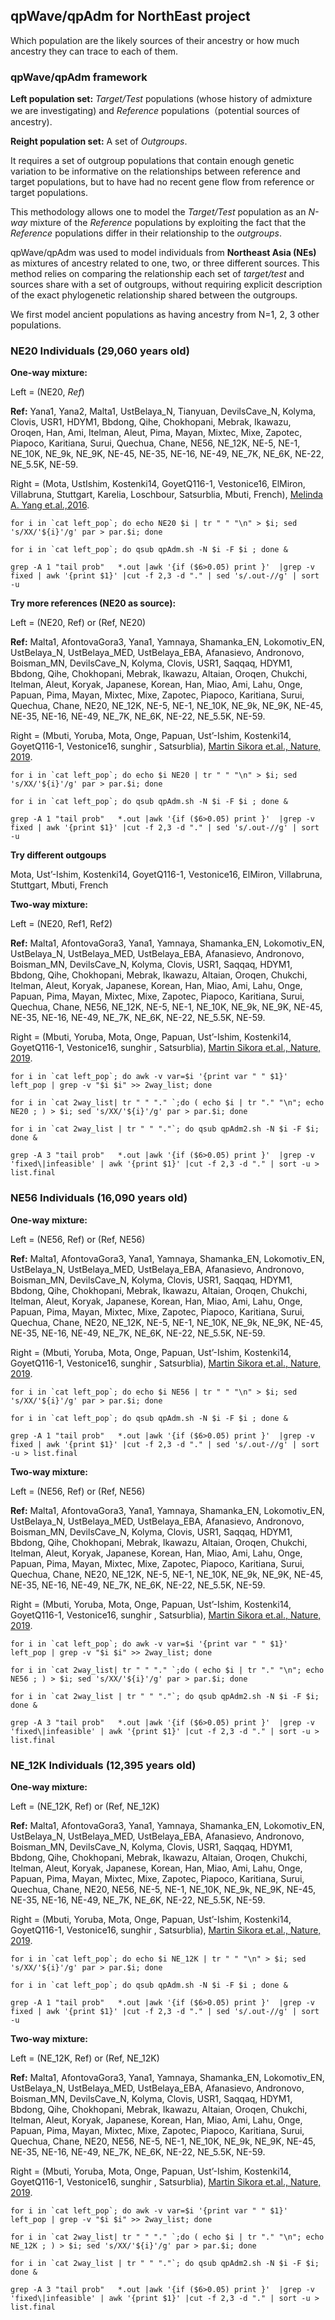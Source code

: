 ## qpWave/qpAdm for NorthEast project

Which population are the likely sources of their ancestry or how
much ancestry they can trace to each of them.

### qpWave/qpAdm framework
**Left population set:** *Target/Test* populations (whose history of admixture we are investigating) and *Reference* populations（potential sources of ancestry).


**Reight population set:** A set of *Outgroups*.

It requires a set of outgroup populations that contain enough genetic variation
to be informative on the relationships between reference and target populations, but to have had no recent gene flow from reference
or target populations.


This methodology allows one to model the *Target/Test* population as an *N-way* mixture of the *Reference* populations by exploiting the fact that the *Reference* populations differ in their relationship to the *outgroups*.

qpWave/qpAdm was used to model individuals from **Northeast Asia (NEs)** as mixtures of ancestry related to one, two, or three different sources. This method relies on comparing the relationship each set of *target/test* and sources share with a set of outgroups, without requiring explicit description of the exact phylogenetic relationship shared between the outgroups.

We first model ancient populations as having ancestry from N=1, 2, 3 other populations.


### NE20 Individuals (29,060 years old)

**One-way mixture:**

Left = (NE20, *Ref*)

**Ref:**
Yana1,
Yana2,
Malta1,
UstBelaya_N,
Tianyuan,
DevilsCave_N,
Kolyma,
Clovis,
USR1,
HDYM1,
Bbdong,
Qihe,
Chokhopani,
Mebrak,
Ikawazu,
Oroqen,
Han,
Ami,
Itelman,
Aleut,
Pima,
Mayan,
Mixtec,
Mixe,
Zapotec,
Piapoco,
Karitiana,
Surui,
Quechua,
Chane,
NE56,
NE_12K,
NE-5,
NE-1,
NE_10K,
NE_9k,
NE_9K,
NE-45,
NE-35,
NE-16,
NE-49,
NE_7K,
NE_6K,
NE-22,
NE_5.5K,
NE-59.


Right = (Mota, UstIshim, Kostenki14, GoyetQ116-1, Vestonice16, ElMiron, Villabruna, Stuttgart, Karelia, Loschbour, Satsurblia, Mbuti, French), [Melinda A. Yang et.al.,2016](https://www.cell.com/current-biology/pdfExtended/S0960-9822(17)31195-8).


```
for i in `cat left_pop`; do echo NE20 $i | tr " " "\n" > $i; sed 's/XX/'${i}'/g' par > par.$i; done
```


```
for i in `cat left_pop`; do qsub qpAdm.sh -N $i -F $i ; done &
```

```
grep -A 1 "tail prob"   *.out |awk '{if ($6>0.05) print }'  |grep -v fixed | awk '{print $1}' |cut -f 2,3 -d "." | sed 's/.out-//g' | sort -u
```

**Try more references (NE20 as source):**

Left = (NE20, Ref) or (Ref, NE20)

**Ref:** Malta1, AfontovaGora3, Yana1, Yamnaya, Shamanka_EN, Lokomotiv_EN, UstBelaya_N, UstBelaya_MED, UstBelaya_EBA, Afanasievo, Andronovo, Boisman_MN, DevilsCave_N, Kolyma, Clovis, USR1, Saqqaq, HDYM1, Bbdong, Qihe, Chokhopani, Mebrak, Ikawazu, Altaian, Oroqen, Chukchi, Itelman, Aleut, Koryak, Japanese, Korean, Han, Miao, Ami, Lahu, Onge, Papuan, Pima, Mayan, Mixtec, Mixe, Zapotec, Piapoco, Karitiana, Surui, Quechua, Chane, NE20, NE_12K, NE-5, NE-1, NE_10K, NE_9k, NE_9K, NE-45, NE-35, NE-16, NE-49, NE_7K, NE_6K, NE-22, NE_5.5K, NE-59.

Right = (Mbuti, Yoruba, Mota, Onge, Papuan, Ust’-Ishim, Kostenki14, GoyetQ116-1, Vestonice16, sunghir , Satsurblia), [Martin Sikora et.al., Nature, 2019](https://www.nature.com/articles/s41586-019-1279-z).


```
for i in `cat left_pop`; do echo $i NE20 | tr " " "\n" > $i; sed 's/XX/'${i}'/g' par > par.$i; done

```


```
for i in `cat left_pop`; do qsub qpAdm.sh -N $i -F $i ; done &
```


```
grep -A 1 "tail prob"   *.out |awk '{if ($6>0.05) print }'  |grep -v fixed | awk '{print $1}' |cut -f 2,3 -d "." | sed 's/.out-//g' | sort -u
```

**Try different outgoups**

Mota, Ust’-Ishim, Kostenki14, GoyetQ116-1, Vestonice16, ElMiron, Villabruna, Stuttgart, Mbuti, French


**Two-way mixture:**

Left = (NE20, Ref1, Ref2)

**Ref:** Malta1,
AfontovaGora3,
Yana1,
Yamnaya,
Shamanka_EN,
Lokomotiv_EN,
UstBelaya_N,
UstBelaya_MED,
UstBelaya_EBA,
Afanasievo,
Andronovo,
Boisman_MN,
DevilsCave_N,
Kolyma,
Clovis,
USR1,
Saqqaq,
HDYM1,
Bbdong,
Qihe,
Chokhopani,
Mebrak,
Ikawazu,
Altaian,
Oroqen,
Chukchi,
Itelman,
Aleut,
Koryak,
Japanese,
Korean,
Han,
Miao,
Ami,
Lahu,
Onge,
Papuan,
Pima,
Mayan,
Mixtec,
Mixe,
Zapotec,
Piapoco,
Karitiana,
Surui,
Quechua,
Chane,
NE56,
NE_12K,
NE-5,
NE-1,
NE_10K,
NE_9k,
NE_9K,
NE-45,
NE-35,
NE-16,
NE-49,
NE_7K,
NE_6K,
NE-22,
NE_5.5K,
NE-59.

Right = (Mbuti, Yoruba, Mota, Onge, Papuan, Ust’-Ishim, Kostenki14, GoyetQ116-1, Vestonice16, sunghir , Satsurblia), [Martin Sikora et.al., Nature, 2019](https://www.nature.com/articles/s41586-019-1279-z).


```
for i in `cat left_pop`; do awk -v var=$i '{print var " " $1}' left_pop | grep -v "$i $i" >> 2way_list; done
```


```
for i in `cat 2way_list| tr " " "." `;do ( echo $i | tr "." "\n"; echo NE20 ; ) > $i; sed 's/XX/'${i}'/g' par > par.$i; done

```


```
for i in `cat 2way_list | tr " " "."`; do qsub qpAdm2.sh -N $i -F $i; done &
```

```
grep -A 3 "tail prob"   *.out |awk '{if ($6>0.05) print }'  |grep -v 'fixed\|infeasible' | awk '{print $1}' |cut -f 2,3 -d "." | sort -u > list.final
```


### NE56 Individuals (16,090 years old)

**One-way mixture:**

Left = (NE56, Ref) or (Ref, NE56)

**Ref:** Malta1, AfontovaGora3, Yana1, Yamnaya, Shamanka_EN, Lokomotiv_EN, UstBelaya_N, UstBelaya_MED, UstBelaya_EBA, Afanasievo, Andronovo, Boisman_MN, DevilsCave_N, Kolyma, Clovis, USR1, Saqqaq, HDYM1, Bbdong, Qihe, Chokhopani, Mebrak, Ikawazu, Altaian, Oroqen, Chukchi, Itelman, Aleut, Koryak, Japanese, Korean, Han, Miao, Ami, Lahu, Onge, Papuan, Pima, Mayan, Mixtec, Mixe, Zapotec, Piapoco, Karitiana, Surui, Quechua, Chane, NE20, NE_12K, NE-5, NE-1, NE_10K, NE_9k, NE_9K, NE-45, NE-35, NE-16, NE-49, NE_7K, NE_6K, NE-22, NE_5.5K, NE-59.

Right = (Mbuti, Yoruba, Mota, Onge, Papuan, Ust’-Ishim, Kostenki14, GoyetQ116-1, Vestonice16, sunghir , Satsurblia), [Martin Sikora et.al., Nature, 2019](https://www.nature.com/articles/s41586-019-1279-z).



```
for i in `cat left_pop`; do echo $i NE56 | tr " " "\n" > $i; sed 's/XX/'${i}'/g' par > par.$i; done
```


```
for i in `cat left_pop`; do qsub qpAdm.sh -N $i -F $i ; done &
```

```
grep -A 1 "tail prob"   *.out |awk '{if ($6>0.05) print }'  |grep -v fixed | awk '{print $1}' |cut -f 2,3 -d "." | sed 's/.out-//g' | sort -u > list.final
```


**Two-way mixture:**

Left = (NE56, Ref) or (Ref, NE56)

**Ref:** Malta1, AfontovaGora3, Yana1, Yamnaya, Shamanka_EN, Lokomotiv_EN, UstBelaya_N, UstBelaya_MED, UstBelaya_EBA, Afanasievo, Andronovo, Boisman_MN, DevilsCave_N, Kolyma, Clovis, USR1, Saqqaq, HDYM1, Bbdong, Qihe, Chokhopani, Mebrak, Ikawazu, Altaian, Oroqen, Chukchi, Itelman, Aleut, Koryak, Japanese, Korean, Han, Miao, Ami, Lahu, Onge, Papuan, Pima, Mayan, Mixtec, Mixe, Zapotec, Piapoco, Karitiana, Surui, Quechua, Chane, NE20, NE_12K, NE-5, NE-1, NE_10K, NE_9k, NE_9K, NE-45, NE-35, NE-16, NE-49, NE_7K, NE_6K, NE-22, NE_5.5K, NE-59.

Right = (Mbuti, Yoruba, Mota, Onge, Papuan, Ust’-Ishim, Kostenki14, GoyetQ116-1, Vestonice16, sunghir , Satsurblia), [Martin Sikora et.al., Nature, 2019](https://www.nature.com/articles/s41586-019-1279-z).

```
for i in `cat left_pop`; do awk -v var=$i '{print var " " $1}' left_pop | grep -v "$i $i" >> 2way_list; done
```


```
for i in `cat 2way_list| tr " " "." `;do ( echo $i | tr "." "\n"; echo NE56 ; ) > $i; sed 's/XX/'${i}'/g' par > par.$i; done

```


```
for i in `cat 2way_list | tr " " "."`; do qsub qpAdm2.sh -N $i -F $i; done &
```


```
grep -A 3 "tail prob"   *.out |awk '{if ($6>0.05) print }'  |grep -v 'fixed\|infeasible' | awk '{print $1}' |cut -f 2,3 -d "." | sort -u > list.final
```

### NE_12K Individuals (12,395 years old)

**One-way mixture:**

Left = (NE_12K, Ref) or (Ref, NE_12K)

**Ref:** Malta1, AfontovaGora3, Yana1, Yamnaya, Shamanka_EN, Lokomotiv_EN, UstBelaya_N, UstBelaya_MED, UstBelaya_EBA, Afanasievo, Andronovo, Boisman_MN, DevilsCave_N, Kolyma, Clovis, USR1, Saqqaq, HDYM1, Bbdong, Qihe, Chokhopani, Mebrak, Ikawazu, Altaian, Oroqen, Chukchi, Itelman, Aleut, Koryak, Japanese, Korean, Han, Miao, Ami, Lahu, Onge, Papuan, Pima, Mayan, Mixtec, Mixe, Zapotec, Piapoco, Karitiana, Surui, Quechua, Chane, NE20, NE56, NE-5, NE-1, NE_10K, NE_9k, NE_9K, NE-45, NE-35, NE-16, NE-49, NE_7K, NE_6K, NE-22, NE_5.5K, NE-59.

Right = (Mbuti, Yoruba, Mota, Onge, Papuan, Ust’-Ishim, Kostenki14, GoyetQ116-1, Vestonice16, sunghir , Satsurblia), [Martin Sikora et.al., Nature, 2019](https://www.nature.com/articles/s41586-019-1279-z).



```
for i in `cat left_pop`; do echo $i NE_12K | tr " " "\n" > $i; sed 's/XX/'${i}'/g' par > par.$i; done
```


```
for i in `cat left_pop`; do qsub qpAdm.sh -N $i -F $i ; done &
```

```
grep -A 1 "tail prob"   *.out |awk '{if ($6>0.05) print }'  |grep -v fixed | awk '{print $1}' |cut -f 2,3 -d "." | sed 's/.out-//g' | sort -u
```

**Two-way mixture:**

Left = (NE_12K, Ref) or (Ref, NE_12K)

**Ref:** Malta1, AfontovaGora3, Yana1, Yamnaya, Shamanka_EN, Lokomotiv_EN, UstBelaya_N, UstBelaya_MED, UstBelaya_EBA, Afanasievo, Andronovo, Boisman_MN, DevilsCave_N, Kolyma, Clovis, USR1, Saqqaq, HDYM1, Bbdong, Qihe, Chokhopani, Mebrak, Ikawazu, Altaian, Oroqen, Chukchi, Itelman, Aleut, Koryak, Japanese, Korean, Han, Miao, Ami, Lahu, Onge, Papuan, Pima, Mayan, Mixtec, Mixe, Zapotec, Piapoco, Karitiana, Surui, Quechua, Chane, NE20, NE56, NE-5, NE-1, NE_10K, NE_9k, NE_9K, NE-45, NE-35, NE-16, NE-49, NE_7K, NE_6K, NE-22, NE_5.5K, NE-59.

Right = (Mbuti, Yoruba, Mota, Onge, Papuan, Ust’-Ishim, Kostenki14, GoyetQ116-1, Vestonice16, sunghir , Satsurblia), [Martin Sikora et.al., Nature, 2019](https://www.nature.com/articles/s41586-019-1279-z).




```
for i in `cat left_pop`; do awk -v var=$i '{print var " " $1}' left_pop | grep -v "$i $i" >> 2way_list; done
```


```
for i in `cat 2way_list| tr " " "." `;do ( echo $i | tr "." "\n"; echo NE_12K ; ) > $i; sed 's/XX/'${i}'/g' par > par.$i; done

```


```
for i in `cat 2way_list | tr " " "."`; do qsub qpAdm2.sh -N $i -F $i; done &
```

```
grep -A 3 "tail prob"   *.out |awk '{if ($6>0.05) print }'  |grep -v 'fixed\|infeasible' | awk '{print $1}' |cut -f 2,3 -d "." | sort -u > list.final
```
